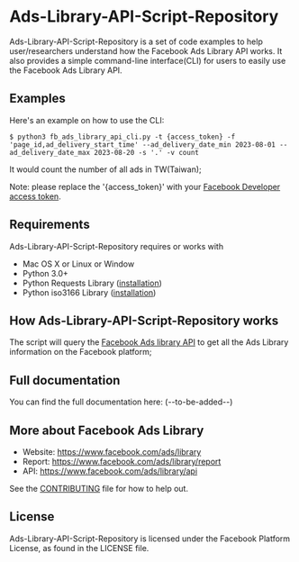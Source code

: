 # Ads-Library-API-Script-Repository

Ads-Library-API-Script-Repository is a set of code examples to help user/researchers understand how the Facebook Ads Library API works. It also provides a simple command-line interface(CLI) for users to easily use the Facebook Ads Library API.

## Examples

Here's an example on how to use the CLI:

    $ python3 fb_ads_library_api_cli.py -t {access_token} -f 'page_id,ad_delivery_start_time' --ad_delivery_date_min 2023-08-01 --ad_delivery_date_max 2023-08-20 -s '.' -v count

It would count the number of all ads in TW(Taiwan);

Note: please replace the '{access_token}' with your [Facebook Developer access token](https://developers.facebook.com/tools/accesstoken/).

## Requirements

Ads-Library-API-Script-Repository requires or works with

- Mac OS X or Linux or Window
- Python 3.0+
- Python Requests Library ([installation](https://docs.python-requests.org/en/master/user/install/#install))
- Python iso3166 Library ([installation](https://pypi.org/project/iso3166/))

## How Ads-Library-API-Script-Repository works

The script will query the [Facebook Ads library API](https://www.facebook.com/ads/library/api) to get all the Ads Library information on the Facebook platform;

## Full documentation

You can find the full documentation here: (--to-be-added--)

## More about Facebook Ads Library

- Website: https://www.facebook.com/ads/library
- Report: https://www.facebook.com/ads/library/report
- API: https://www.facebook.com/ads/library/api

See the [CONTRIBUTING](CONTRIBUTING.md) file for how to help out.

## License

Ads-Library-API-Script-Repository is licensed under the Facebook Platform License, as found in the LICENSE file.
